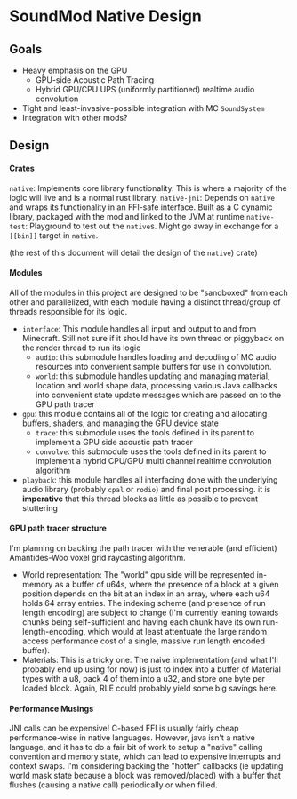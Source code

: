 # SoundMod Native Design

## Goals
 * Heavy emphasis on the GPU
   * GPU-side Acoustic Path Tracing
   * Hybrid GPU/CPU UPS (uniformly partitioned) realtime audio convolution
 * Tight and least-invasive-possible integration with MC `SoundSystem`
 * Integration with other mods?
## Design
#### Crates
`native`: Implements core library functionality. This is where a majority of the logic will live and is a normal rust library.
`native-jni`: Depends on `native` and wraps its functionality in an FFI-safe interface. Built as a C dynamic library, packaged with the mod and linked to the JVM at runtime
`native-test`: Playground to test out the `native`s. Might go away in exchange for a `[[bin]]` target in `native`.

(the rest of this document will detail the design of the `native`) crate)
#### Modules
All of the modules in this project are designed to be "sandboxed" from each other and parallelized, with each module having a distinct thread/group of threads responsible for its logic.
* `interface`: This module handles all input and output to and from Minecraft. Still not sure if it should have its own thread or piggyback on the render thread to run its logic
  * `audio`: this submodule handles loading and decoding of MC audio resources into convenient sample buffers for use in convolution.
  * `world`: this submodule handles updating and managing material, location and world shape data, processing various Java callbacks into convenient state update messages which are passed on to the GPU path tracer
* `gpu`: this module contains all of the logic for creating and allocating buffers, shaders, and managing the GPU device state
  * `trace`: this submodule uses the tools defined in its parent to implement a GPU side acoustic path tracer
  * `convolve`: this submodule uses the tools defined in its parent to implement a hybrid CPU/GPU multi channel realtime convolution algorithm
* `playback`: this module handles all interfacing done with the underlying audio library (probably `cpal` or `rodio`) and final post processing. it is **imperative** that this thread blocks as little as possible to prevent stuttering
#### GPU path tracer structure
I'm planning on backing the path tracer with the venerable (and efficient) Amantides-Woo voxel grid raycasting algorithm.
 * World representation: The "world" gpu side will be represented in-memory as a buffer of u64s, where the presence of a block at a given position depends on the bit at an index in an array, where each u64 holds 64 array entries. The indexing scheme (and presence of run length encoding) are subject to change (I'm currently leaning towards chunks being self-sufficient and having each chunk have its own run-length-encoding, which would at least attentuate the large random access performance cost of a single, massive run length encoded buffer).
 * Materials: This is a tricky one. The naive implementation (and what I'll probably end up using for now) is just to index into a buffer of Material types with a u8, pack 4 of them into a u32, and store one byte per loaded block. Again, RLE could probably yield some big savings here.
#### Performance Musings
JNI calls can be expensive! C-based FFI is usually fairly cheap performance-wise in native languages. However, java isn't a native language, and it has to do a fair bit of work to setup a "native" calling convention and memory state, which can lead to expensive interrupts and context swaps. 
I'm considering backing the "hotter" callbacks (ie updating world mask state because a block was removed/placed) with a buffer that flushes (causing a native call) periodically or when filled.

